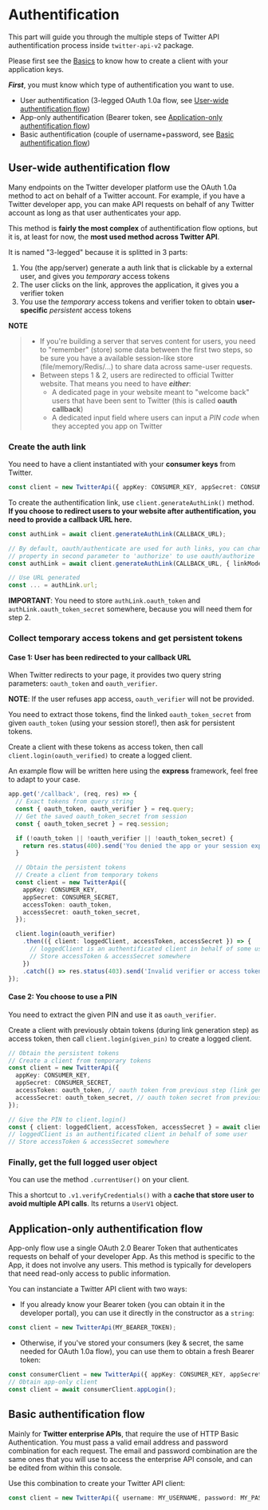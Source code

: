 # Authentification

This part will guide you through the multiple steps of Twitter API authentification process
inside `twitter-api-v2` package.

Please first see the [Basics](./basics.md) to know how to create a client with your application keys.

***First***, you must know which type of authentification you want to use.

- User authentification (3-legged OAuth 1.0a flow, see [User-wide authentification flow](#user-wide-authentification-flow))
- App-only authentification (Bearer token, see [Application-only authentification flow](#application-only-authentification-flow))
- Basic authentification (couple of username+password, see [Basic authentification flow](#basic-authentification-flow))

## User-wide authentification flow

Many endpoints on the Twitter developer platform use the OAuth 1.0a method to act on behalf of a Twitter account.
For example, if you have a Twitter developer app, you can make API requests on behalf of any Twitter account as long as that user authenticates your app.

This method is **fairly the most complex** of authentification flow options, but it is, at least for now, the **most used method across Twitter API**.

It is named "3-legged" because it is splitted in 3 parts:
1. You (the app/server) generate a auth link that is clickable by a external user, and gives you *temporary* access tokens
2. The user clicks on the link, approves the application, it gives you a verifier token
3. You use the *temporary* access tokens and verifier token to obtain **user-specific** *persistent* access tokens

**NOTE**
> - If you're building a server that serves content for users,
>   you need to "remember" (store) some data between the first two steps,
>   so be sure you have a available session-like store (file/memory/Redis/...) to share data across same-user requests.
> - Between steps 1 & 2, users are redirected to official Twitter website. That means you need to have ***either***:
>   - A dedicated page in your website meant to "welcome back" users that have been sent to Twitter (this is called **oauth callback**)
>   - A dedicated input field where users can input a *PIN code* when they accepted you app on Twitter

### Create the auth link

You need to have a client instantiated with your **consumer keys** from Twitter.
```ts
const client = new TwitterApi({ appKey: CONSUMER_KEY, appSecret: CONSUMER_SECRET });
```

To create the authentification link, use `client.generateAuthLink()` method.
**If you choose to redirect users to your website after authentification, you need to provide a callback URL here.**
```ts
const authLink = await client.generateAuthLink(CALLBACK_URL);

// By default, oauth/authenticate are used for auth links, you can change with linkMode
// property in second parameter to 'authorize' to use oauth/authorize
const authLink = await client.generateAuthLink(CALLBACK_URL, { linkMode: 'authorize' });

// Use URL generated
const ... = authLink.url;
```

**IMPORTANT**: You need to store `authLink.oauth_token` and `authLink.oauth_token_secret` somewhere,
because you will need them for step 2.

### Collect temporary access tokens and get persistent tokens

#### Case 1: User has been redirected to your callback URL
When Twitter redirects to your page, it provides two query string parameters: `oauth_token` and `oauth_verifier`.

**NOTE**: If the user refuses app access, `oauth_verifier` will not be provided.

You need to extract those tokens, find the linked `oauth_token_secret` from given `oauth_token` (using your session store!),
then ask for persistent tokens.

Create a client with these tokens as access token, then call `client.login(oauth_verified)` to create a logged client.

An example flow will be written here using the **express** framework, feel free to adapt to your case.

```ts
app.get('/callback', (req, res) => {
  // Exact tokens from query string
  const { oauth_token, oauth_verifier } = req.query;
  // Get the saved oauth_token_secret from session
  const { oauth_token_secret } = req.session;

  if (!oauth_token || !oauth_verifier || !oauth_token_secret) {
    return res.status(400).send('You denied the app or your session expired!');
  }

  // Obtain the persistent tokens
  // Create a client from temporary tokens
  const client = new TwitterApi({
    appKey: CONSUMER_KEY,
    appSecret: CONSUMER_SECRET,
    accessToken: oauth_token,
    accessSecret: oauth_token_secret,
  });

  client.login(oauth_verifier)
    .then(({ client: loggedClient, accessToken, accessSecret }) => {
      // loggedClient is an authentificated client in behalf of some user
      // Store accessToken & accessSecret somewhere
    })
    .catch(() => res.status(403).send('Invalid verifier or access tokens!'));
});
```

#### Case 2: You choose to use a PIN

You need to extract the given PIN and use it as `oauth_verifier`.

Create a client with previously obtain tokens (during link generation step) as access token,
then call `client.login(given_pin)` to create a logged client.

```ts
// Obtain the persistent tokens
// Create a client from temporary tokens
const client = new TwitterApi({
  appKey: CONSUMER_KEY,
  appSecret: CONSUMER_SECRET,
  accessToken: oauth_token, // oauth token from previous step (link generation)
  accessSecret: oauth_token_secret, // oauth token secret from previous step (link generation)
});

// Give the PIN to client.login()
const { client: loggedClient, accessToken, accessSecret } = await client.login(GIVEN_USER_PIN);
// loggedClient is an authentificated client in behalf of some user
// Store accessToken & accessSecret somewhere
```

### Finally, get the full logged user object

You can use the method `.currentUser()` on your client.

This a shortcut to `.v1.verifyCredentials()` with a **cache that store user to avoid multiple API calls**.
Its returns a `UserV1` object.

## Application-only authentification flow

App-only flow use a single OAuth 2.0 Bearer Token that authenticates requests on behalf of your developer App.
As this method is specific to the App, it does not involve any users.
This method is typically for developers that need read-only access to public information.

You can instanciate a Twitter API client with two ways:
- If you already know your Bearer token (you can obtain it in the developer portal), you can use it directly in the constructor as a `string`:
```ts
const client = new TwitterApi(MY_BEARER_TOKEN);
```
- Otherwise, if you've stored your consumers (key & secret, the same needed for OAuth 1.0a flow), you can use them to obtain a fresh Bearer token:
```ts
const consumerClient = new TwitterApi({ appKey: CONSUMER_KEY, appSecret: CONSUMER_SECRET });
// Obtain app-only client
const client = await consumerClient.appLogin();
```

## Basic authentification flow

Mainly for **Twitter enterprise APIs**, that require the use of HTTP Basic Authentication.
You must pass a valid email address and password combination for each request.
The email and password combination are the same ones that you will use to access the enterprise API console, and can be edited from within this console.

Use this combination to create your Twitter API client:
```ts
const client = new TwitterApi({ username: MY_USERNAME, password: MY_PASSWORD });
```
